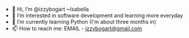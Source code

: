 - 👋 Hi, I’m @izzybogart ~Isabella
- 👀 I’m interested in software development and learning more everyday
- 🌱 I’m currently learning Python (I'm about three months in)
- 📫 How to reach me: EMAIL - izzybogart@gmail.com

<!---
izzybogart/izzybogart is a ✨ special ✨ repository because its `README.md` (this file) appears on your GitHub profile.
You can click the Preview link to take a look at your changes.
--->

